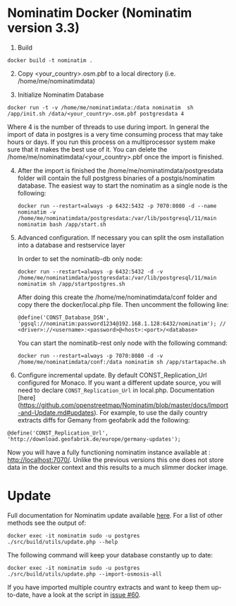 # Nominatim Docker (Nominatim version 3.3)

1. Build
  ```
  docker build -t nominatim .
  ```
2. Copy <your_country>.osm.pbf to a local directory (i.e. /home/me/nominatimdata)

3. Initialize Nominatim Database
  ```
  docker run -t -v /home/me/nominatimdata:/data nominatim  sh /app/init.sh /data/<your_country>.osm.pbf postgresdata 4
  ```
  Where 4 is the number of threads to use during import. In general the import of data in postgres is a very time consuming
  process that may take hours or days. If you run this process on a multiprocessor system make sure that it makes the best use
  of it. You can delete the /home/me/nominatimdata/<your_country>.pbf once the import is finished.


4. After the import is finished the /home/me/nominatimdata/postgresdata folder will contain the full postgress binaries of
   a postgis/nominatim database. The easiest way to start the nominatim as a single node is the following:
   ```
   docker run --restart=always -p 6432:5432 -p 7070:8080 -d --name nominatim -v /home/me/nominatimdata/postgresdata:/var/lib/postgresql/11/main nominatim bash /app/start.sh
   ```

5. Advanced configuration. If necessary you can split the osm installation into a database and restservice layer

   In order to set the  nominatib-db only node:

   ```
   docker run --restart=always -p 6432:5432 -d -v /home/me/nominatimdata/postgresdata:/var/lib/postgresql/11/main nominatim sh /app/startpostgres.sh
   ```
   After doing this create the /home/me/nominatimdata/conf folder and copy there the docker/local.php file. Then uncomment the following line:

   ```
   @define('CONST_Database_DSN', 'pgsql://nominatim:password1234@192.168.1.128:6432/nominatim'); // <driver>://<username>:<password>@<host>:<port>/<database>
   ```

   You can start the  nominatib-rest only node with the following command:

   ```
   docker run --restart=always -p 7070:8080 -d -v /home/me/nominatimdata/conf:/data nominatim sh /app/startapache.sh
   ```

6. Configure incremental update. By default CONST_Replication_Url configured for Monaco.
If you want a different update source, you will need to declare `CONST_Replication_Url` in local.php. Documentation [here] (https://github.com/openstreetmap/Nominatim/blob/master/docs/Import-and-Update.md#updates). For example, to use the daily country extracts diffs for Gemany from geofabrik add the following:
  ```
  @define('CONST_Replication_Url', 'http://download.geofabrik.de/europe/germany-updates');
  ```

  Now you will have a fully functioning nominatim instance available at : [http://localhost:7070/](http://localhost:7070). Unlike the previous versions
  this one does not store data in the docker context and this results to a much slimmer docker image.


# Update

Full documentation for Nominatim update available [here](https://github.com/openstreetmap/Nominatim/blob/master/docs/admin/Import-and-Update.md#updates). For a list of other methods see the output of:
  ```
  docker exec -it nominatim sudo -u postgres ./src/build/utils/update.php --help
  ```

The following command will keep your database constantly up to date:
  ```
  docker exec -it nominatim sudo -u postgres ./src/build/utils/update.php --import-osmosis-all
  ```
If you have imported multiple country extracts and want to keep them
up-to-date, have a look at the script in
[issue #60](https://github.com/openstreetmap/Nominatim/issues/60).
